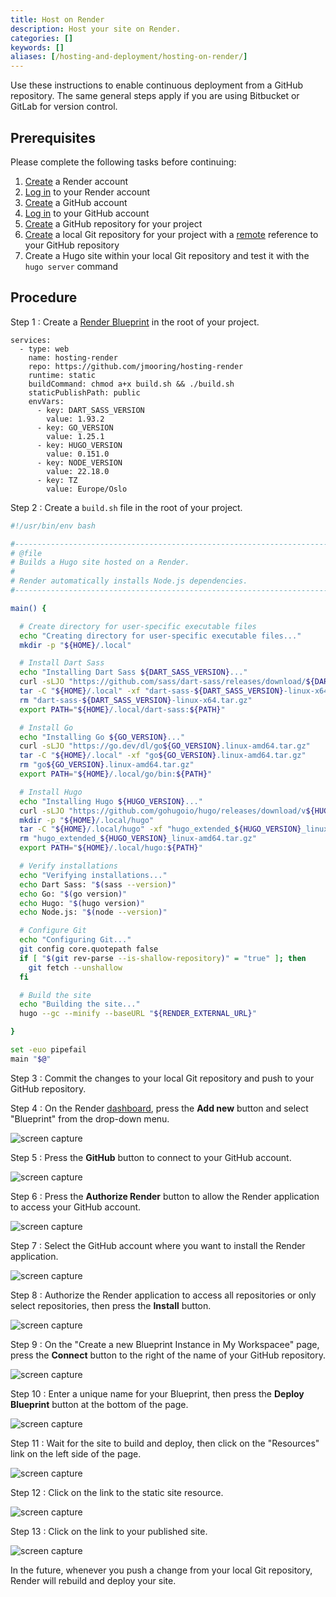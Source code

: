```yaml
---
title: Host on Render
description: Host your site on Render.
categories: []
keywords: []
aliases: [/hosting-and-deployment/hosting-on-render/]
---
```


Use these instructions to enable continuous deployment from a GitHub repository. The same general steps apply if you are using Bitbucket or GitLab for version control.

## Prerequisites

Please complete the following tasks before continuing:

1. [Create](https://dashboard.render.com/register) a Render account
1. [Log in](https://dashboard.render.com/login) to your Render account
1. [Create](https://github.com/signup) a GitHub account
1. [Log in](https://github.com/login) to your GitHub account
1. [Create](https://github.com/new) a GitHub repository for your project
1. [Create](https://git-scm.com/docs/git-init) a local Git repository for your project with a [remote](https://git-scm.com/docs/git-remote) reference to your GitHub repository
1. Create a Hugo site within your local Git repository and test it with the `hugo server` command

## Procedure

Step 1
: Create a [Render Blueprint][] in the root of your project.

  ``` {file="render.yaml" copy=true}
  services:
    - type: web
      name: hosting-render
      repo: https://github.com/jmooring/hosting-render
      runtime: static
      buildCommand: chmod a+x build.sh && ./build.sh
      staticPublishPath: public
      envVars:
        - key: DART_SASS_VERSION
          value: 1.93.2
        - key: GO_VERSION
          value: 1.25.1
        - key: HUGO_VERSION
          value: 0.151.0
        - key: NODE_VERSION
          value: 22.18.0
        - key: TZ
          value: Europe/Oslo
  ```

Step 2
: Create a `build.sh` file in the root of your project.

  ```sh {file="build.sh" copy=true}
  #!/usr/bin/env bash

  #------------------------------------------------------------------------------
  # @file
  # Builds a Hugo site hosted on a Render.
  #
  # Render automatically installs Node.js dependencies.
  #------------------------------------------------------------------------------

  main() {

    # Create directory for user-specific executable files
    echo "Creating directory for user-specific executable files..."
    mkdir -p "${HOME}/.local"

    # Install Dart Sass
    echo "Installing Dart Sass ${DART_SASS_VERSION}..."
    curl -sLJO "https://github.com/sass/dart-sass/releases/download/${DART_SASS_VERSION}/dart-sass-${DART_SASS_VERSION}-linux-x64.tar.gz"
    tar -C "${HOME}/.local" -xf "dart-sass-${DART_SASS_VERSION}-linux-x64.tar.gz"
    rm "dart-sass-${DART_SASS_VERSION}-linux-x64.tar.gz"
    export PATH="${HOME}/.local/dart-sass:${PATH}"

    # Install Go
    echo "Installing Go ${GO_VERSION}..."
    curl -sLJO "https://go.dev/dl/go${GO_VERSION}.linux-amd64.tar.gz"
    tar -C "${HOME}/.local" -xf "go${GO_VERSION}.linux-amd64.tar.gz"
    rm "go${GO_VERSION}.linux-amd64.tar.gz"
    export PATH="${HOME}/.local/go/bin:${PATH}"

    # Install Hugo
    echo "Installing Hugo ${HUGO_VERSION}..."
    curl -sLJO "https://github.com/gohugoio/hugo/releases/download/v${HUGO_VERSION}/hugo_extended_${HUGO_VERSION}_linux-amd64.tar.gz"
    mkdir -p "${HOME}/.local/hugo"
    tar -C "${HOME}/.local/hugo" -xf "hugo_extended_${HUGO_VERSION}_linux-amd64.tar.gz"
    rm "hugo_extended_${HUGO_VERSION}_linux-amd64.tar.gz"
    export PATH="${HOME}/.local/hugo:${PATH}"

    # Verify installations
    echo "Verifying installations..."
    echo Dart Sass: "$(sass --version)"
    echo Go: "$(go version)"
    echo Hugo: "$(hugo version)"
    echo Node.js: "$(node --version)"

    # Configure Git
    echo "Configuring Git..."
    git config core.quotepath false
    if [ "$(git rev-parse --is-shallow-repository)" = "true" ]; then
      git fetch --unshallow
    fi

    # Build the site
    echo "Building the site..."
    hugo --gc --minify --baseURL "${RENDER_EXTERNAL_URL}"

  }

  set -euo pipefail
  main "$@"
  ```

Step 3
: Commit the changes to your local Git repository and push to your GitHub repository.

Step 4
: On the Render [dashboard][], press the **Add new** button and select "Blueprint" from the drop-down menu.

  ![screen capture](render-01.png)

Step 5
: Press the **GitHub** button to connect to your GitHub account.

  ![screen capture](render-02.png)

Step 6
: Press the **Authorize Render** button to allow the Render application to access your GitHub account.

  ![screen capture](render-03.png)

Step 7
: Select the GitHub account where you want to install the Render application.

  ![screen capture](render-04.png)

Step 8
: Authorize the Render application to access all repositories or only select repositories, then press the **Install** button.

![screen capture](render-05.png)

Step 9
: On the "Create a new Blueprint Instance in My Workspacee" page, press the **Connect** button to the right of the name of your GitHub repository.

  ![screen capture](render-06.png)

Step 10
: Enter a unique name for your Blueprint, then press the **Deploy Blueprint** button at the bottom of the page.

  ![screen capture](render-07.png)

Step 11
: Wait for the site to build and deploy, then click on the "Resources" link on the left side of the page.

  ![screen capture](render-08.png)

Step 12
: Click on the link to the static site resource.

  ![screen capture](render-09.png)

Step 13
: Click on the link to your published site.

  ![screen capture](render-10.png)

In the future, whenever you push a change from your local Git repository, Render will rebuild and deploy your site.

[Render Blueprint]: https://render.com/docs/blueprint-spec
[dashboard]: https://dashboard.render.com/
